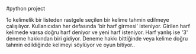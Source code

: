 #python project

1o kelimelik bir listeden rastgele seçilen bir kelime tahmin edilmeye çalışılıyor. Kullanıcıdan her defasında 'bir harf girmesi' isteniyor.
Girilen harf kelimede varsa doğru harf deniyor ve yeni harf isteniyor. Harf yanlış ise '3' deneme hakkından biri gidiyor.
Deneme hakkı bittiğinde veya kelime doğru tahmin edildiğinde kelimeyi söylüyor ve oyun bitiyor..